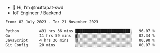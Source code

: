 - 👋 Hi, I’m @nuttapat-swd
- IoT Engineer / Backend

<!--START_SECTION:waka-->

```txt
From: 02 July 2023 - To: 21 November 2023

Python         491 hrs 36 mins ████████████████████████░   96.07 %
Go             11 hrs 59 mins  ▓░░░░░░░░░░░░░░░░░░░░░░░░   02.34 %
JavaScript     4 hrs 36 mins   ▒░░░░░░░░░░░░░░░░░░░░░░░░   00.90 %
Git Config     20 mins         ░░░░░░░░░░░░░░░░░░░░░░░░░   00.07 %
```

<!--END_SECTION:waka-->
